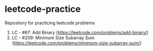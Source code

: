 # leetcode-practice
Repository for practicing leetcode problems

1. LC - #67: Add Binary (https://leetcode.com/problems/add-binary/)
2. LC - #209: Minimum Size Subarray Sum (https://leetcode.com/problems/minimum-size-subarray-sum/)
